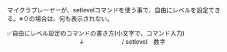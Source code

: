マイクラプレーヤーが、setlevelコマンドを使う事で、自由にレベルを設定できる。※０の場合は、何も表示されない。

✅自由にレベル設定のコマンドの書き方(小文字で、コマンド入力)
　　　　　　　　　　　　↓
　　　　　　/ setlevel　数字
